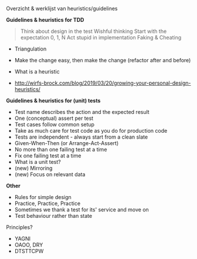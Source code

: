Overzicht & werklijst van heuristics/guidelines


**Guidelines & heuristics for TDD**
> Think about design in the test
> Wishful thinking
> Start with the expectation
> 0, 1, N
> Act stupid in implementation
> Faking & Cheating
- Triangulation
- Make the change easy, then make the change (refactor after and before)

- What is a heuristic
 - http://wirfs-brock.com/blog/2019/03/20/growing-your-personal-design-heuristics/

**Guidelines & heuristics for (unit) tests**
- Test name describes the action and the expected result
- One (conceptual) assert per test
- Test cases follow common setup
- Take as much care for test code as you do for production code
- Tests are independent - always start from a clean slate
- Given-When-Then (or Arrange-Act-Assert)
- No more than one failing test at a time
- Fix one failing test at a time
- What is a unit test?
- (new) Mirroring
- (new) Focus on relevant data

**Other**
- Rules for simple design
- Practice, Practice, Practice
- Sometimes we thank a test for its' service and move on
- Test behaviour rather than state

Principles?
- YAGNI
- OAOO, DRY
- DTSTTCPW

